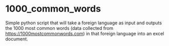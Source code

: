 # 1000_common_words
Simple python script that will take a foreign language as input and outputs the 1000 most common words (data collected from https://1000mostcommonwords.com) in that foreign language into an excel document.
